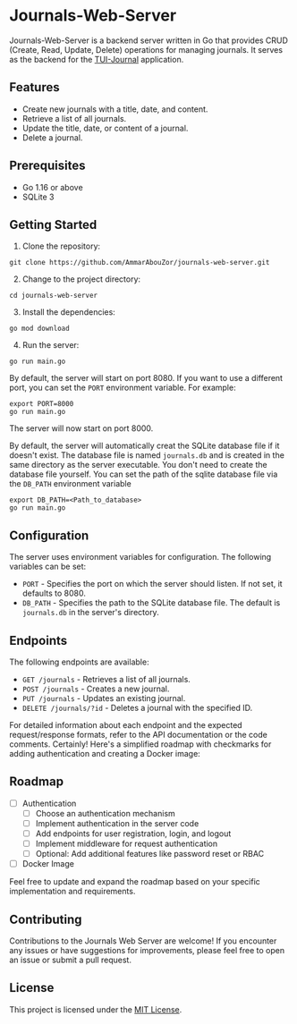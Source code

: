 # Journals-Web-Server

Journals-Web-Server is a backend server written in Go that provides CRUD (Create, Read, Update, Delete) operations for managing journals. It serves as the backend for the [TUI-Journal](https://github.com/AmmarAbouZor/tui-journal) application.

## Features

- Create new journals with a title, date, and content.
- Retrieve a list of all journals.
- Update the title, date, or content of a journal.
- Delete a journal.

## Prerequisites

- Go 1.16 or above
- SQLite 3

## Getting Started

1. Clone the repository:

```shell
git clone https://github.com/AmmarAbouZor/journals-web-server.git
```

2. Change to the project directory:

```shell
cd journals-web-server
```

3. Install the dependencies:

```shell
go mod download
```

4. Run the server:

```shell
go run main.go
```

By default, the server will start on port 8080. If you want to use a different port, you can set the `PORT` environment variable. For example:

```shell
export PORT=8000
go run main.go
```

The server will now start on port 8000.

By default, the server will automatically creat the SQLite database file if it doesn't exist. The database file is named `journals.db` and is created in the same directory as the server executable. You don't need to create the database file yourself. You can set the path of the sqlite database file via the `DB_PATH` environment variable

```shell
export DB_PATH=<Path_to_database>
go run main.go
```

## Configuration

The server uses environment variables for configuration. The following variables can be set:

- `PORT` - Specifies the port on which the server should listen. If not set, it defaults to 8080.
- `DB_PATH` - Specifies the path to the SQLite database file. The default is `journals.db` in the server's directory.

## Endpoints

The following endpoints are available:

- `GET /journals` - Retrieves a list of all journals.
- `POST /journals` - Creates a new journal.
- `PUT /journals` - Updates an existing journal.
- `DELETE /journals/?id` - Deletes a journal with the specified ID.

For detailed information about each endpoint and the expected request/response formats, refer to the API documentation or the code comments.
Certainly! Here's a simplified roadmap with checkmarks for adding authentication and creating a Docker image:

## Roadmap

- [ ] Authentication
  - [ ] Choose an authentication mechanism
  - [ ] Implement authentication in the server code
  - [ ] Add endpoints for user registration, login, and logout
  - [ ] Implement middleware for request authentication
  - [ ] Optional: Add additional features like password reset or RBAC

- [ ] Docker Image

Feel free to update and expand the roadmap based on your specific implementation and requirements.

## Contributing

Contributions to the Journals Web Server are welcome! If you encounter any issues or have suggestions for improvements, please feel free to open an issue or submit a pull request.

## License

This project is licensed under the [MIT License](LICENSE).
